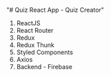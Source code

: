 "# Quiz React App - Quiz Creator"

1) ReactJS
2) React Router
3) Redux
4) Redux Thunk
5) Styled Components
6) Axios
7) Backend - Firebase
